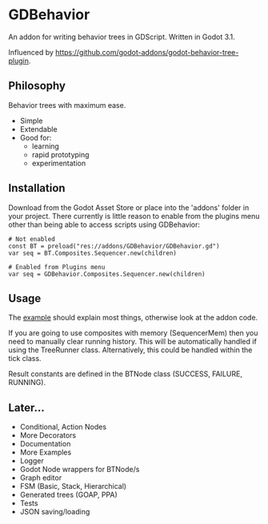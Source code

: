 # GDBehavior

An addon for writing behavior trees in GDScript.
Written in Godot 3.1.

Influenced by https://github.com/godot-addons/godot-behavior-tree-plugin.

## Philosophy

Behavior trees with maximum ease.

* Simple
* Extendable
* Good for:
  * learning
  * rapid prototyping
  * experimentation

## Installation
Download from the Godot Asset Store or place into the 'addons' folder in your project.
There currently is little reason to enable from the plugins menu other than being able to access scripts using GDBehavior:

```gdscript
# Not enabled
const BT = preload("res://addons/GDBehavior/GDBehavior.gd")
var seq = BT.Composites.Sequencer.new(children)

# Enabled from Plugins menu
var seq = GDBehavior.Composites.Sequencer.new(children)
```

## Usage

The [example](https://github.com/Dr-Dan/gd-behavior/blob/master/examples/hellooo/TestScene.gd) should explain most things, otherwise look at the addon code.

If you are going to use composites with memory (SequencerMem) then you need to manually clear running history.
This will be automatically handled if using the TreeRunner class. Alternatively, this could be handled within the tick class.

Result constants are defined in the BTNode class (SUCCESS, FAILURE, RUNNING).

## Later...

* Conditional, Action Nodes
* More Decorators
* Documentation
* More Examples
* Logger
* Godot Node wrappers for BTNode/s
* Graph editor
* FSM (Basic, Stack, Hierarchical)
* Generated trees (GOAP, PPA)
* Tests
* JSON saving/loading
